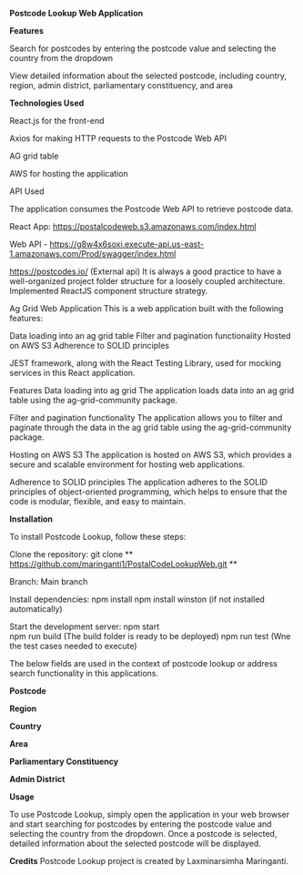 **Postcode Lookup Web Application**

**Features**

Search for postcodes by entering the postcode value and selecting the country from the dropdown

View detailed information about the selected postcode, including country, region, admin district, parliamentary constituency, and area

**Technologies Used**

React.js for the front-end

Axios for making HTTP requests to the Postcode Web API

AG grid table

AWS for hosting the application

API Used

The application consumes the Postcode Web API to retrieve postcode data.

 React App: https://postalcodeweb.s3.amazonaws.com/index.html

Web API - https://g8w4x6soxi.execute-api.us-east-1.amazonaws.com/Prod/swagger/index.html  

https://postcodes.io/ (External api)
It is always a good practice to have a well-organized project folder structure for a loosely coupled architecture. Implemented ReactJS component structure strategy.

Ag Grid Web Application
This is a web application built with the following features:

Data loading into an ag grid table
Filter and pagination functionality
Hosted on AWS S3
Adherence to SOLID principles

 JEST framework, along with the React Testing Library, used for mocking services in this React application.

Features
Data loading into ag grid
The application loads data into an ag grid table using the ag-grid-community package.

Filter and pagination functionality
The application allows you to filter and paginate through the data in the ag grid table using the ag-grid-community package.

Hosting on AWS S3
The application is hosted on AWS S3, which provides a secure and scalable environment for hosting web applications.

Adherence to SOLID principles
The application adheres to the SOLID principles of object-oriented programming, which helps to ensure that the code is modular, flexible, and easy to maintain.

**Installation**

To install Postcode Lookup, follow these steps:

Clone the repository: git clone ** https://github.com/maringanti1/PostalCodeLookupWeb.git **

Branch: Main branch

Install dependencies: npm install
                      npm install winston (if not installed automatically)

Start the development server: npm start                              
                              npm run build (The build folder is ready to be deployed)
                              npm run test (Wne the test cases needed to execute)

The below fields are used in the context of postcode lookup or address search functionality in this applications.

**Postcode**

**Region**

**Country**

**Area**

**Parliamentary Constituency**

**Admin District**

**Usage**

To use Postcode Lookup, simply open the application in your web browser and start searching for postcodes by entering the postcode value and selecting the country from the dropdown. Once a postcode is selected, detailed information about the selected postcode will be displayed.
 
**Credits**
Postcode Lookup project is created by Laxminarsimha Maringanti.

